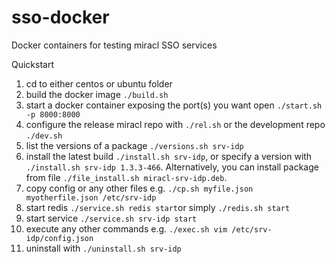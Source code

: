 # sso-docker
Docker containers for testing miracl SSO services

Quickstart

1. cd to either centos or ubuntu folder
1. build the docker image `./build.sh`
1. start a docker container exposing the port(s) you want open `./start.sh -p 8000:8000`
1. configure the release miracl repo with `./rel.sh` or the development repo `./dev.sh`
1. list the versions of a package `./versions.sh srv-idp`
1. install the latest build `./install.sh srv-idp`, or specify a version with `./install.sh srv-idp 1.3.3-466`. Alternatively, you can install package from file `./file_install.sh miracl-srv-idp.deb`.
1. copy config or any other files e.g. `./cp.sh myfile.json myotherfile.json /etc/srv-idp`
1. start redis `./service.sh redis start`or simply `./redis.sh start`
1. start service `./service.sh srv-idp start`
1. execute any other commands e.g. `./exec.sh vim /etc/srv-idp/config.json`
1. uninstall with `./uninstall.sh srv-idp`
